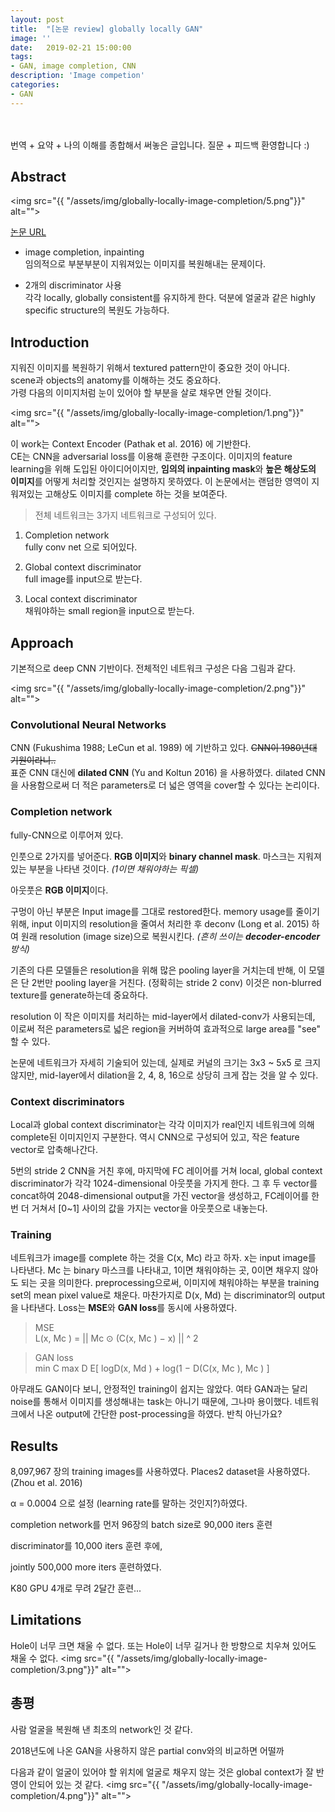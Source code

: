 ```yaml
---
layout: post
title:  "[논문 review] globally locally GAN"
image: ''
date:   2019-02-21 15:00:00
tags:
- GAN, image completion, CNN
description: 'Image competion'
categories:
- GAN
---
```


<br/><br/>
번역 + 요약 + 나의 이해를 종합해서 써놓은 글입니다. 질문 + 피드백 환영합니다 :)

## Abstract

<img src="{{ "/assets/img/globally-locally-image-completion/5.png"}}" alt="">

<p class="music-read"><a href="https://dl.acm.org/citation.cfm?id=3073659">논문 URL</a></p>

- image completion, inpainting<br/>
임의적으로 부분부분이 지워져있는 이미지를 복원해내는 문제이다.

- 2개의 discriminator 사용<br/>
각각 locally, globally consistent를 유지하게 한다.
덕분에 얼굴과 같은 highly specific structure의 복원도 가능하다.

## Introduction
 지워진 이미지를 복원하기 위해서 textured pattern만이 중요한 것이 아니다.<br/>
scene과 objects의 anatomy를 이해하는 것도 중요하다. <br/>
가령 다음의 이미지처럼 눈이 있어야 할 부분을 살로 채우면 안될 것이다.

<img src="{{ "/assets/img/globally-locally-image-completion/1.png"}}" alt="">

 이 work는 Context Encoder (Pathak et al. 2016) 에 기반한다. <br/>
CE는 CNN을 adversarial loss를 이용해 훈련한 구조이다. 이미지의 feature learning을 위해 도입된 아이디어이지만, **임의의 inpainting mask**와 **높은 해상도의 이미지**를 어떻게 처리할 것인지는 설명하지 못하였다. 이 논문에서는 랜덤한 영역이 지워져있는 고해상도 이미지를 complete 하는 것을 보여준다.

> 전체 네트워크는 3가지 네트워크로 구성되어 있다.

1. Completion network <br/>
fully conv net 으로 되어있다.

3. Global context discriminator<br/>
full image를 input으로 받는다.

3. Local context discriminator<br/>
채워야하는 small region을 input으로 받는다.

## Approach
 기본적으로 deep CNN 기반이다. 전체적인 네트워크 구성은 다음 그림과 같다.

<img src="{{ "/assets/img/globally-locally-image-completion/2.png"}}" alt="">

### Convolutional Neural Networks
 CNN (Fukushima 1988; LeCun et al. 1989) 에 기반하고 있다. ~~CNN이 1980년대 기원이라니..~~<br/>
표준 CNN 대신에 **dilated CNN** (Yu and Koltun 2016) 을 사용하였다. dilated CNN을 사용함으로써 더 적은 parameters로 더 넓은 영역을 cover할 수 있다는 논리이다. 

### Completion network
 fully-CNN으로 이루어져 있다. 
 
 인풋으로 2가지를 넣어준다. **RGB 이미지**와 **binary channel mask**. 마스크는 지워져있는 부분을 나타낸 것이다. *(1이면 채워야하는 픽셀)* 

 아웃풋은 **RGB 이미지**이다.

 구멍이 아닌 부분은 Input image를 그대로 restored한다. memory usage를 줄이기 위해, input 이미지의 resolution을 줄여서 처리한 후 deconv (Long et al. 2015) 하여 원래 resolution (image size)으로 복원시킨다. *(흔히 쓰이는 **decoder-encoder** 방식)*

 기존의 다른 모델들은 resolution을 위해 많은 pooling layer을 거치는데 반해, 이 모델은 단 2번만 pooling layer을 거친다. (정확히는 stride 2 conv) 이것은 non-blurred texture를 generate하는데 중요하다.

 resolution 이 작은 이미지를 처리하는 mid-layer에서 dilated-conv가 사용되는데, 이로써 적은 parameters로 넓은 region을 커버하여 효과적으로 large area를 "see" 할 수 있다.

 논문에 네트워크가 자세히 기술되어 있는데, 실제로 커널의 크기는 3x3 ~ 5x5 로 크지 않지만, mid-layer에서 dilation을 2, 4, 8, 16으로 상당히 크게 잡는 것을 알 수 있다.

### Context discriminators
 Local과 global context discriminator는 각각 이미지가 real인지 네트워크에 의해 complete된 이미지인지 구분한다. 역시 CNN으로 구성되어 있고, 작은 feature vector로 압축해나간다. 

 5번의 stride 2 CNN을 거친 후에, 마지막에 FC 레이어를 거쳐 local, global context discriminator가 각각 1024-dimensional 아웃풋을 가지게 한다. 그 후 두 vector를 concat하여 2048-dimensional output을 가진 vector을 생성하고, FC레이어를 한 번 더 거쳐서 [0~1] 사이의 값을 가지는 vector을 아웃풋으로 내놓는다.

### Training
네트워크가 image를 complete 하는 것을 C(x, Mc) 라고 하자. x는 input image를 나타낸다. Mc 는 binary 마스크를 나타내고, 1이면 채워야하는 곳, 0이면 채우지 않아도 되는 곳을 의미한다. 
 preprocessing으로써, 이미지에 채워야하는 부분을 training set의 mean pixel value로 채운다. 
마찬가지로 D(x, Md) 는 discriminator의 output을 나타낸다.
Loss는 **MSE**와 **GAN loss**를 동시에 사용하였다.
> MSE<br/>
L(x, Mc ) = || Mc ⊙ (C(x, Mc ) − x) || ^ 2

> GAN loss<br/>
min C max D E[ logD(x, Md ) + log(1 − D(C(x, Mc ), Mc ) ]

 아무래도 GAN이다 보니, 안정적인 training이 쉽지는 않았다. 여타 GAN과는 달리 noise를 통해서 이미지를 생성해내는 task는 아니기 때문에, 그나마 용이했다. 네트워크에서 나온 output에 간단한 post-processing을 하였다. 반칙 아닌가요?

## Results
8,097,967 장의 training images를 사용하였다. Places2 dataset을 사용하였다. (Zhou et al. 2016) 

α = 0.0004 으로 설정 (learning rate를 말하는 것인지?)하였다. 

completion network를 먼저 96장의 batch size로 90,000 iters 훈련

discriminator를 10,000 iters 훈련 후에,

jointly 500,000 more iters 훈련하였다.

K80 GPU 4개로 무려 2달간 훈련... 

## Limitations
Hole이 너무 크면 채울 수 없다. 또는 Hole이 너무 길거나 한 방향으로 치우쳐 있어도 채울 수 없다.
<img src="{{ "/assets/img/globally-locally-image-completion/3.png"}}" alt="">

## 총평
사람 얼굴을 복원해 낸 최초의 network인 것 같다.

 2018년도에 나온 GAN을 사용하지 않은 partial conv와의 비교하면 어떨까

 다음과 같이 얼굴이 있어야 할 위치에 얼굴로 채우지 않는 것은 global context가 잘 반영이 안되어 있는 것 같다.
<img src="{{ "/assets/img/globally-locally-image-completion/4.png"}}" alt="">

